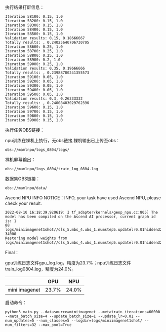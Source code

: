 执行结果打屏信息：

```
Iteration 58100: 0.15, 1.0
Iteration 58200: 0.15, 1.0
Iteration 58300: 0.15, 1.0
Iteration 58400: 0.15, 1.0
Iteration 58500: 0.15, 1.0
Validation results: 0.15, 0.18666667
Totally results: , 0.24025640706730705
Iteration 58600: 0.25, 1.0
Iteration 58700: 0.25, 1.0
Iteration 58800: 0.25, 1.0
Iteration 58900: 0.2, 1.0
Iteration 59000: 0.25, 1.0
Validation results: 0.35, 0.19666666
Totally results: , 0.23988700241355573
Iteration 59100: 0.05, 1.0
Iteration 59200: 0.05, 1.0
Iteration 59300: 0.05, 1.0
Iteration 59400: 0.05, 1.0
Iteration 59500: 0.05, 1.0
Validation results: 0.3, 0.26333332
Totally results: , 0.24008403029762396
Iteration 59600: 0.15, 1.0
Iteration 59700: 0.15, 1.0
Iteration 59800: 0.15, 1.0
Iteration 59900: 0.15, 1.0
```

执行任务OBS链接：

npu训练在裸机上执行，无obs链接,裸机输出已上传至obs：
```
obs://mamlnpu/logs_0804/logs/
```
裸机屏幕输出：
```
obs://mamlnpu/logs_0804/train_log_0804.log
```

数据集OBS链接：

```
obs://mamlnpu/data/
```

Ascend NPU INFO NOTICE：INFO, your task have used Ascend NPU, please check your result.

```
2022-08-10 16:18:39.920619: I tf_adapter/kernels/geop_npu.cc:805] The model has been compiled on the Ascend AI processor, current graph id is: 1
88
logs/miniimagenet1shot//cls_5.mbs_4.ubs_1.numstep5.updatelr0.01hidden32maxpoolbatchnorm/model34000
34000
Restoring model weights from logs/miniimagenet1shot//cls_5.mbs_4.ubs_1.numstep5.updatelr0.01hidden32maxpoolbatchnorm/model34000

```

Final：

gpu训练日志文件gpu_log.log，精度为23.7%；npu训练日志文件train_log0804.log，精度为24.0%。

|               | GPU   | NPU   |
| ------------- | ----- | ----- |
| mini imagenet | 23.7% | 24.0% |

启动命令：
```
python3 main.py --datasource=miniimagenet --metatrain_iterations=60000 --meta_batch_size=4 --update_batch_size=1 --update_lr=0.01 --num_updates=5 --num_classes=5 --logdir=logs/miniimagenet1shot/ --num_filters=32 --max_pool=True
```